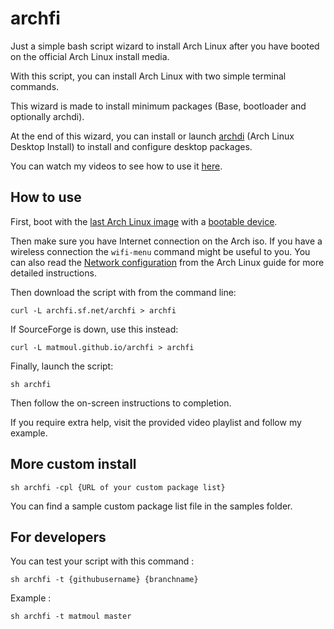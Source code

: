 # archfi

Just a simple bash script wizard to install Arch Linux after you have booted on the official Arch Linux install media.

With this script, you can install Arch Linux with two simple terminal commands.

This wizard is made to install minimum packages (Base, bootloader and optionally archdi).

At the end of this wizard, you can install or launch [archdi](https://github.com/MatMoul/archdi) (Arch Linux Desktop Install) to install and configure desktop packages.

You can watch my videos to see how to use it [here](https://www.youtube.com/playlist?list=PLytHgIKLV1caHlCrcTSkm5OF2WSVI1_Sq).

## How to use

First, boot with the [last Arch Linux image](https://www.archlinux.org/download/) with a [bootable device](https://wiki.archlinux.org/index.php/USB_flash_installation_media).

Then make sure you have Internet connection on the Arch iso. If you have a wireless connection the `wifi-menu` command might be useful to you. You can also read the [Network configuration](https://wiki.archlinux.org/index.php/Network_configuration) from the Arch Linux guide for more detailed instructions.

Then download the script with from the command line:

    curl -L archfi.sf.net/archfi > archfi

If SourceForge is down, use this instead:

    curl -L matmoul.github.io/archfi > archfi

Finally, launch the script:

    sh archfi

Then follow the on-screen instructions to completion.

If you require extra help, visit the provided video playlist and follow my example.

## More custom install

    sh archfi -cpl {URL of your custom package list}

You can find a sample custom package list file in the samples folder.

## For developers

You can test your script with this command :

    sh archfi -t {githubusername} {branchname}

Example :

    sh archfi -t matmoul master
